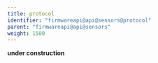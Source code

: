 ```yaml
---
title: protocol
identifier: "firmwareapi@api@sensors@protocol"
parent: "firmwareapi@api@sensors"
weight: 1500
---
```


**under construction**
